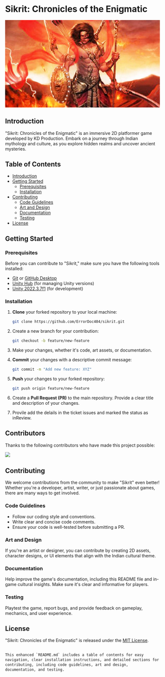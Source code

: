 # Sikrit: Chronicles of the Enigmatic

![Sikrit Banner](banner.png)

## Introduction

"Sikrit: Chronicles of the Enigmatic" is an immersive 2D platformer game developed by KD Production. Embark on a journey through Indian mythology and culture, as you explore hidden realms and uncover ancient mysteries.

## Table of Contents

- [Introduction](#introduction)
- [Getting Started](#getting-started)
  - [Prerequisites](#prerequisites)
  - [Installation](#installation)
- [Contributing](#contributing)
  - [Code Guidelines](#code-guidelines)
  - [Art and Design](#art-and-design)
  - [Documentation](#documentation)
  - [Testing](#testing)
- [License](#license)

## Getting Started

### Prerequisites

Before you can contribute to "Sikrit," make sure you have the following tools installed:

- [Git](https://git-scm.com/) or [GitHub Desktop](https://desktop.github.com/)
- [Unity Hub](https://unity.com/download) (for managing Unity versions)
- [Unity 2022.3.7f1](https://unity3d.com/get-unity/download/archive) (for development)

### Installation

1. **Clone** your forked repository to your local machine:

   ```bash
   git clone https://github.com/ErrorDoc404/sikrit.git
   ```

2. Create a new branch for your contribution:

   ```bash
   git checkout -b feature/new-feature
   ```

3. Make your changes, whether it's code, art assets, or documentation.

4. **Commit** your changes with a descriptive commit message:

   ```bash
   git commit -m "Add new feature: XYZ"
   ```

5. **Push** your changes to your forked repository:

   ```bash
   git push origin feature/new-feature
   ```

6. Create a **Pull Request (PR)** to the main repository. Provide a clear title and description of your changes.

7. Provile add the delails in the ticket issues and marked the status as inReview.

## Contributors

Thanks to the following contributors who have made this project possible:

<a href="https://github.com/ErrorDoc404/Sikrit/graphs/contributors">
  <img src="https://contributors-img.web.app/image?repo=ErrorDoc404/Sikrit" />
</a>

## Contributing

We welcome contributions from the community to make "Sikrit" even better! Whether you're a developer, artist, writer, or just passionate about games, there are many ways to get involved.

### Code Guidelines

- Follow our coding style and conventions.
- Write clear and concise code comments.
- Ensure your code is well-tested before submitting a PR.

### Art and Design

If you're an artist or designer, you can contribute by creating 2D assets, character designs, or UI elements that align with the Indian cultural theme.

### Documentation

Help improve the game's documentation, including this README file and in-game cultural insights. Make sure it's clear and informative for players.

### Testing

Playtest the game, report bugs, and provide feedback on gameplay, mechanics, and user experience.

## License

"Sikrit: Chronicles of the Enigmatic" is released under the [MIT License](LICENSE.md).
```

This enhanced `README.md` includes a table of contents for easy navigation, clear installation instructions, and detailed sections for contributing, including code guidelines, art and design, documentation, and testing.